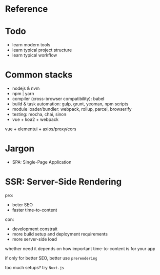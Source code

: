# Reference

# Todo
- learn modern tools
- learn typical project structure
- learn typical workflow


# Common stacks
- nodejs & nvm
- npm | yarn
- compiler (cross-browser compatibility): babel
- build & task automation: gulp, grunt, yeoman, npm scripts
- module loader/bundler: webpack, rollup, parcel, browserify
- testing: mocha, chai, sinon
- vue + koa2 + webpack

vue + elementui + axios/proxy/cors

# Jargon
- SPA: Single-Page Application

# SSR: Server-Side Rendering

pro:
- beter SEO
- faster time-to-content

con:
- development constrait
- more build setup and deployment requirements
- more server-side load

whether need it depends on how important time-to-content is for your app

if only for better SEO, better use `prerendering`

too much setups? try `Nuxt.js`
